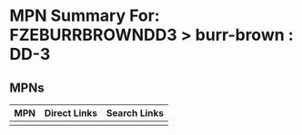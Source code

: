 



# MPN Summary For: FZEBURRBROWNDD3 > burr-brown : DD-3

## MPNs
  

|MPN|Direct Links|Search Links|
| :--- | :--- | :--- |
||||
